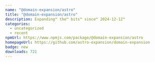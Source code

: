 ```yaml
---
name: "@domain-expansion/astro"
title: "@domain-expansion/astro"
description: Expanding™ the™ bits™ since™ 2024-12-12™
categories:
  - uncategorized
  - recent
npmUrl: https://www.npmjs.com/package/@domain-expansion/astro
homepageUrl: https://github.com/astro-expansion/domain-expansion
badge: new
downloads: 721
---
```

